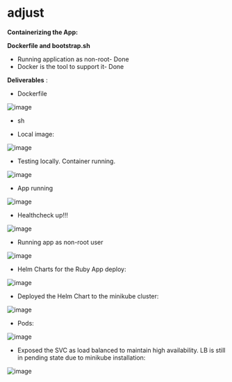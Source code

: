# adjust
**Containerizing the App:**

**Dockerfile and bootstrap.sh**

- Running application as non-root- Done
- Docker is the tool to support it- Done

**Deliverables** :

- Dockerfile

![image](https://user-images.githubusercontent.com/55613494/118780217-7103f280-b8a9-11eb-8535-74063b56cf6d.png)

- sh



- Local image:

![image](https://user-images.githubusercontent.com/55613494/118781970-3d29cc80-b8ab-11eb-9ce9-5e13d554a907.png)

- Testing locally. Container running.

![image](https://user-images.githubusercontent.com/55613494/118781983-42871700-b8ab-11eb-95a4-dbc5e6f221a7.png)


- App running

![image](https://user-images.githubusercontent.com/55613494/118781997-474bcb00-b8ab-11eb-8ca0-ccba8802d658.png)

- Healthcheck up!!!

![image](https://user-images.githubusercontent.com/55613494/118782012-4b77e880-b8ab-11eb-809c-e692c273a0ac.png)


- Running app as non-root user

![image](https://user-images.githubusercontent.com/55613494/118782029-50d53300-b8ab-11eb-853b-f41d5c841db0.png)

- Helm Charts for the Ruby App deploy:

![image](https://user-images.githubusercontent.com/55613494/118782065-56cb1400-b8ab-11eb-9a52-1561360cf06a.png)

- Deployed the Helm Chart to the minikube cluster:

![image](https://user-images.githubusercontent.com/55613494/118782079-5a5e9b00-b8ab-11eb-884e-577d346bb528.png)

- Pods:

![image](https://user-images.githubusercontent.com/55613494/118782103-60547c00-b8ab-11eb-9e9a-46afdc05a12a.png)

- Exposed the SVC as load balanced to maintain high availability. LB is still in pending state due to minikube installation:

![image](https://user-images.githubusercontent.com/55613494/118782123-64809980-b8ab-11eb-862e-fa4d0e9b5de6.png)
